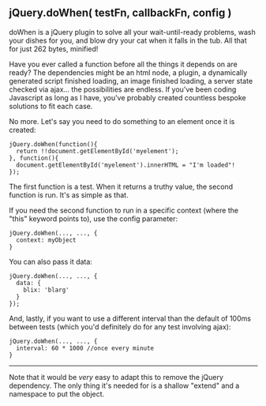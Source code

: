 ## jQuery.doWhen( testFn, callbackFn, config )

doWhen is a jQuery plugin to solve all your wait-until-ready problems, wash your dishes for you, and blow dry your cat when it falls in the tub. All that for just 262 bytes, minified!

Have you ever called a function before all the things it depends on are ready? The dependencies might be an html node, a plugin, a dynamically generated script finished loading, an image finished loading, a server state checked via ajax... the possibilities are endless. If you've been coding Javascript as long as I have, you've probably created countless bespoke solutions to fit each case.

No more. Let's say you need to do something to an element once it is created:

    jQuery.doWhen(function(){
      return !!document.getElementById('myelement');
    }, function(){
      document.getElementById('myelement').innerHTML = "I'm loaded"!
    });

The first function is a test. When it returns a truthy value, the second function is run. It's as simple as that.

If you need the second function to run in a specific context (where the "this" keyword points to), use the config parameter:

    jQuery.doWhen(..., ..., {
      context: myObject
    }

You can also pass it data:

    jQuery.doWhen(..., ..., {
      data: {
        blix: 'blarg'
      }
    });

And, lastly, if you want to use a different interval than the default of 100ms between tests (which you'd definitely do for any test involving ajax):

    jQuery.doWhen(..., ..., {
      interval: 60 * 1000 //once every minute
    }

---------
Note that it would be *very* easy to adapt this to remove the jQuery dependency. The only thing it's needed for is a shallow "extend" and a namespace to put the object.
